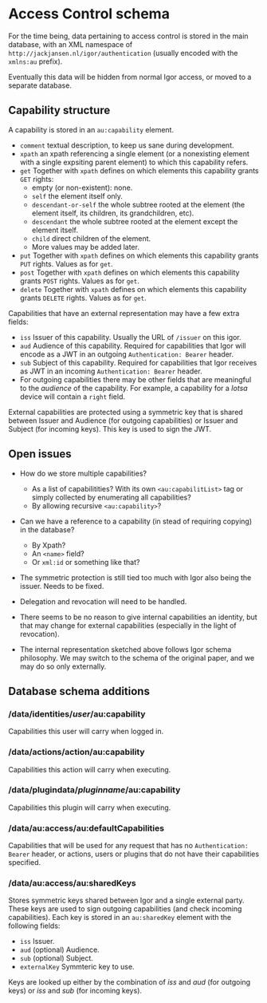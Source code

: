 # Access Control schema

For the time being, data pertaining to access control is stored in the main database, with an XML namespace of `http://jackjansen.nl/igor/authentication` (usually encoded with the `xmlns:au` prefix).

Eventually this data will be hidden from normal Igor access, or moved to a separate database.

## Capability structure

A capability is stored in an `au:capability` element.

* `comment` textual description, to keep us sane during development.
* `xpath` an xpath referencing a single element (or a nonexisting element with a single expsiting parent element) to which this capability refers.
* `get` Together with `xpath` defines on which elements this capability grants `GET` rights:
	* empty (or non-existent): none.
	* `self` the element itself only.
	* `descendant-or-self` the whole subtree rooted at the element (the element itself, its children, its grandchildren, etc).
	* `descendant` the whole subtree rooted at the element except the element itself.
	* `child` direct children of the element.
	* More values may be added later.
* `put` Together with `xpath` defines on which elements this capability grants `PUT` rights. Values as for `get`.
* `post` Together with `xpath` defines on which elements this capability grants `POST` rights. Values as for `get`.
* `delete` Together with `xpath` defines on which elements this capability grants `DELETE` rights. Values as for `get`.

Capabilities that have an external representation may have a few extra fields:

* `iss` Issuer of this capability. Usually the URL of `/issuer` on this igor.
* `aud` Audience of this capability. Required for capabilities that Igor will encode as a JWT in an outgoing `Authentication: Bearer` header.
* `sub` Subject of this capability. Required for capabilities that Igor receives as JWT in an incoming `Authentication: Bearer` header.
* For outgoing capabilities there may be other fields that are meaningful to the _audience_ of the capability. For example, a capability for a _Iotsa_ device will contain a `right` field.

External capabilities are protected using a symmetric key that is shared between Issuer and Audience (for outgoing capabilities) or Issuer and Subject (for incoming keys). This key is used to sign the JWT.

## Open issues

* How do we store multiple capabilities? 
	* As a list of capabilitities? With its own `<au:capabilitList>` tag or simply collected by enumerating all capabilities?
	* By allowing recursive `<au:capability>`?
* Can we have a reference to a capability (in stead of requiring copying) in the database?
	* By Xpath?
	* An `<name>` field?
	* Or `xml:id` or something like that?
* The symmetric protection is still tied too much with Igor also being the issuer. Needs to be fixed.
* Delegation and revocation will need to be handled.
* There seems to be no reason to give internal capabilities an identity, but that may change for external capabilities (especially in the light of revocation).

* The internal representation sketched above follows Igor schema philosophy. We may switch to the schema of the original paper, and we may do so only externally.

## Database schema additions

### /data/identities/_user_/au:capability

Capabilities this user will carry when logged in.

### /data/actions/action/au:capability

Capabilities this action will carry when executing.

### /data/plugindata/_pluginname_/au:capability

Capabilities this plugin will carry when executing.

### /data/au:access/au:defaultCapabilities

Capabilities that will be used for any request that has no `Authentication: Bearer` header, or actions, users or plugins that do not have their capabilities specified. 

### /data/au:access/au:sharedKeys

Stores symmetric keys shared between Igor and a single external party. These keys are used to sign outgoing capabilities (and check incoming capabilities). Each key is stored in an `au:sharedKey` element with the following fields:

* `iss` Issuer.
* `aud` (optional) Audience.
* `sub` (optional) Subject.
* `externalKey` Symmteric key to use.

Keys are looked up either by the combination of _iss_ and _aud_ (for outgoing keys) or _iss_ and _sub_ (for incoming keys).